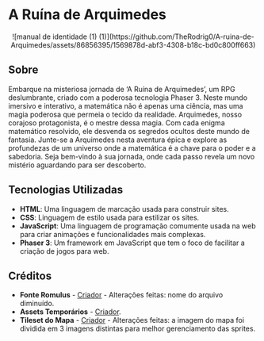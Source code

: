 # A Ruína de Arquimedes

<div align="center">
![manual de identidade (1) (1)](https://github.com/TheRodrig0/A-ruina-de-Arquimedes/assets/86856395/1569878d-abf3-4308-b18c-bd0c800ff663)
</div>

## Sobre
Embarque na misteriosa jornada de ‘A Ruína de Arquimedes’, um RPG deslumbrante, criado com a poderosa tecnologia Phaser 3. Neste mundo imersivo e interativo, a matemática não é apenas uma ciência, mas uma magia poderosa que permeia o tecido da realidade. Arquimedes, nosso corajoso protagonista, é o mestre dessa magia. Com cada enigma matemático resolvido, ele desvenda os segredos ocultos deste mundo de fantasia. Junte-se a Arquimedes nesta aventura épica e explore as profundezas de um universo onde a matemática é a chave para o poder e a sabedoria. Seja bem-vindo à sua jornada, onde cada passo revela um novo mistério aguardando para ser descoberto.

## Tecnologias Utilizadas
- **HTML**: Uma linguagem de marcação usada para construir sites.
- **CSS**: Linguagem de estilo usada para estilizar os sites.
- **JavaScript**: Uma linguagem de programação comumente usada na web para criar animações e funcionalidades mais complexas.
- **Phaser 3**: Um framework em JavaScript que tem o foco de facilitar a criação de jogos para web.

## Créditos
- **Fonte Romulus** - [Criador](https://www.deviantart.com/pix3m/gallery) - Alterações feitas: nome do arquivo diminuído.
- **Assets Temporários** - [Criador](https://escape-pixel.itch.io/).
- **Tileset do Mapa** - [Criador](https://aamatniekss.itch.io/) - Alterações feitas: a imagem do mapa foi dividida em 3 imagens distintas para melhor gerenciamento das sprites.
